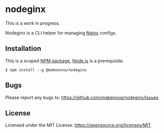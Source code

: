 # nodeginx

This is a work in progress.

Nodeginx is a CLI helper for managing [Nginx](https://www.nginx.com) configs.

## Installation

This is a scoped [NPM package](https://www.npmjs.com), [Node.js](https://nodejs.org/en/) is a prerequisite.

```
$ npm install --g @makenova/nodeginx
```

## Bugs
Please report any bugs to: <https://github.com/makenova/nodeginx/issues>

## License

Licensed under the MIT License: https://opensource.org/licenses/MIT
